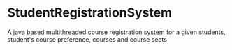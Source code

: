 # StudentRegistrationSystem
A java based multithreaded course registration system for a given students, student's course preference, courses and course seats
